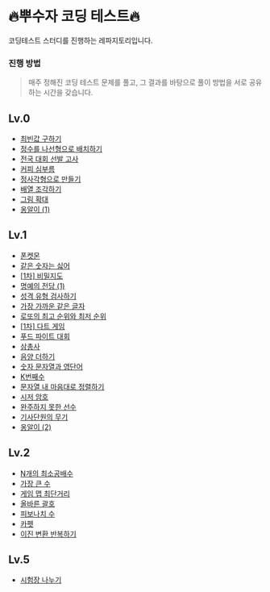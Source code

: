 # 🔥뿌수자 코딩 테스트🔥
코딩테스트 스터디를 진행하는 레파지토리입니다.

### 진행 방법
> 매주 정해진 코딩 테스트 문제를 풀고, 그 결과를 바탕으로 풀이 방법을 서로 공유하는 시간을 갖습니다.

## Lv.0
- [최빈값 구하기](https://school.programmers.co.kr/learn/courses/30/lessons/120812)
- [정수를 나선형으로 배치하기](https://school.programmers.co.kr/learn/courses/30/lessons/181832)
- [전국 대회 선발 고사](https://school.programmers.co.kr/learn/courses/30/lessons/181851)
- [커피 심부름](https://school.programmers.co.kr/learn/courses/30/lessons/181837)
- [정사각형으로 만들기](https://school.programmers.co.kr/learn/courses/30/lessons/181830)
- [배열 조각하기](https://school.programmers.co.kr/learn/courses/30/lessons/181893)
- [그림 확대](https://school.programmers.co.kr/learn/courses/30/lessons/181836)
- [옹알이 (1)](https://school.programmers.co.kr/learn/courses/30/lessons/120956)

## Lv.1
- [폰켓몬](https://school.programmers.co.kr/learn/courses/30/lessons/1845)
- [같은 숫자는 싫어](https://school.programmers.co.kr/learn/courses/30/lessons/12906)
- [[1차] 비밀지도](https://school.programmers.co.kr/learn/courses/30/lessons/17681)
- [명예의 전당 (1)](https://school.programmers.co.kr/learn/courses/30/lessons/138477)
- [성격 유형 검사하기](https://school.programmers.co.kr/learn/courses/30/lessons/118666)
- [가장 가까운 같은 글자](https://school.programmers.co.kr/learn/courses/30/lessons/142086)
- [로또의 최고 순위와 최저 순위](https://school.programmers.co.kr/learn/courses/30/lessons/77484)
- [[1차] 다트 게임](https://school.programmers.co.kr/learn/courses/30/lessons/17682)
- [푸드 파이트 대회](https://school.programmers.co.kr/learn/courses/30/lessons/134240)
- [삼총사](https://school.programmers.co.kr/learn/courses/30/lessons/131705)
- [음양 더하기](https://school.programmers.co.kr/learn/courses/30/lessons/76501)
- [숫자 문자열과 영단어](https://school.programmers.co.kr/learn/courses/30/lessons/81301)
- [K번째수](https://school.programmers.co.kr/learn/courses/30/lessons/42748)
- [문자열 내 마음대로 정렬하기](https://school.programmers.co.kr/learn/courses/30/lessons/12915)
- [시저 암호](https://school.programmers.co.kr/learn/courses/30/lessons/12926)
- [완주하지 못한 선수](https://school.programmers.co.kr/learn/courses/30/lessons/42576)
- [기사단원의 무기](https://school.programmers.co.kr/learn/courses/30/lessons/136798)
- [옹알이 (2)](https://school.programmers.co.kr/learn/courses/30/lessons/133499)
  
## Lv.2
- [N개의 최소공배수](https://school.programmers.co.kr/learn/courses/30/lessons/12953)
- [가장 큰 수](https://school.programmers.co.kr/learn/courses/30/lessons/42746)
- [게임 맵 최단거리](https://school.programmers.co.kr/learn/courses/30/lessons/1844)
- [올바른 괄호](https://school.programmers.co.kr/learn/courses/30/lessons/12909)
- [피보나치 수](https://school.programmers.co.kr/learn/courses/30/lessons/12945)
- [카펫](https://school.programmers.co.kr/learn/courses/30/lessons/42842)
- [이진 변환 반복하기](https://school.programmers.co.kr/learn/courses/30/lessons/70129)

## Lv.5
- [시험장 나누기](https://school.programmers.co.kr/learn/courses/30/lessons/81305)
